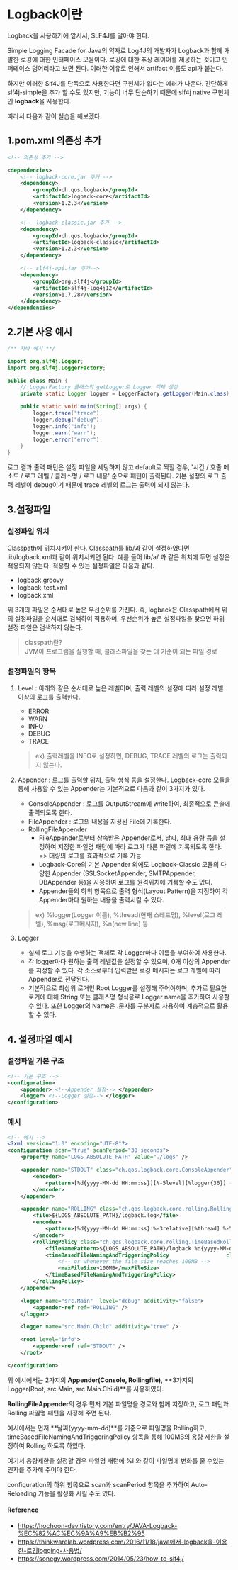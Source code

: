 # Logback이란

Logback을 사용하기에 앞서서, SLF4J를 알아야 한다.

Simple Logging Facade for Java의 약자로 Log4J의 개발자가 Logback과 함께 개발한 로깅에 대한 인터페이스 모음이다. 로깅에 대한 추상 레이어를 제공하는 것이고 인퍼테이스 덩어리라고 보면 된다. 이러한 이유로 인해서 artifact 이름도 api가 붙는다.

하지만 이러한 Slf4J를 단독으로 사용한다면 구현체가 없다는 에러가 나온다. 간단하게 slf4j-simple을 추가 할 수도 있지만, 기능이 너무 단순하기 때문에 slf4j native 구현체인 **logback**을 사용한다.

따라서 다음과 같이 실습을 해보겠다.

## 1.pom.xml 의존성 추가

```xml
<!-- 의존성 추가 -->

<dependencies>
    <!-- logback-core.jar 추가 -->
    <dependency>
        <groupId>ch.qos.logback</groupId>
        <artifactId>logback-core</artifactId>
        <version>1.2.3</version>
    </dependency>

    <!-- logback-classic.jar 추가 -->
    <dependency>
        <groupId>ch.qos.logback</groupId>
        <artifactId>logback-classic</artifactId>
        <version>1.2.3</version>
    </dependency>

    <!-- slf4j-api.jar 추가-->
    <dependency>
        <groupId>org.slf4j</groupId>
        <artifactId>slf4j-log4j12</artifactId>
        <version>1.7.28</version>
    </dependency>
</dependencies>
```

## 2.기본 사용 예시

```Java
/** 자바 예시 **/

import org.slf4j.Logger;
import org.slf4j.LoggerFactory;

public class Main {
    // LoggerFactory 클래스의 getLogger로 Logger 객체 생성
    private static Logger logger = LoggerFactory.getLogger(Main.class);

    public static void main(String[] args) {
        logger.trace("trace");
        logger.debug("debug");
        logger.info("info");
        logger.warn("warn");
        logger.error("error");
    }
}
```

로그 결과 출력 패턴은 설정 파일을 세팅하지 않고 default로 찍힐 경우, '시간 / 호출 메소드 / 로그 레벨 / 클래스명 / 로그 내용' 순으로 패턴이 출력된다. 기본 설정의 로그 출력 레벨이 debug이기 때문에 trace 레벨의 로그는 출력이 되지 않는다.

## 3.설정파일

### 설정파일 위치

Classpath에 위치시켜야 한다. Classpath를 lib/과 같이 설정하였다면 lib/logback.xml과 같이 위치시키면 된다. 예를 들어 lib/a/ 과 같은 위치에 두면 설정은 적용되지 않는다. 적용할 수 있는 설정파일은 다음과 같다.

- logback.groovy
- logback-test.xml
- logback.xml

위 3개의 파일은 순서대로 높은 우선순위를 가진다. 즉, logback은 Classpath에서 위의 설정파일을 순서대로 검색하여 적용하며, 우선순위가 높은 설정파일을 찾으면 하위 설정 파일은 검색하지 않는다.

> classpath란?  
> JVM이 프로그램을 실행할 때, 클래스파일을 찾는 데 기준이 되는 파일 경로

### 설정파일의 항목

1. Level : 아래와 같은 순서대로 높은 레벨이며, 출력 레벨의 설정에 따라 설정 레벨 이상의 로그를 출력한다.
    - ERROR
    - WARN
    - INFO
    - DEBUG
    - TRACE

    > ex) 출력레벨을 INFO로 설정하면, DEBUG, TRACE 레벨의 로그는 출력되지 않는다.

2. Appender : 로그를 출력할 위치, 출력 형식 등을 설정한다. Logback-core 모듈을 통해 사용할 수 있는 Appender는 기본적으로 다음과 같이 3가지가 있다.

    - ConsoleAppender : 로그를 OutputStream에 write하여, 최종적으로 콘솔에 출력되도록 한다.
    - FileAppender : 로그의 내용을 지정된 File에 기록한다.
    - RollingFileAppender
      - FileAppender로부터 상속받은 Appender로서, 날짜, 최대 용량 등을 설정하여 지정한 파일명 패턴에 따라 로그가 다른 파일에 기록되도록 한다. => 대량의 로그를 효과적으로 기록 가능
      - Logback-Core의 기본 Appender 외에도 Logback-Classic 모듈의 다양한 Appender (SSLSocketAppender, SMTPAppender, DBAppender 등)을 사용하여 로그를 원격위치에 기록할 수도 있다.
      - Appender들의 하위 항목으로 출력 형식(Layout Pattern)을 지정하여 각 Appender마다 원하는 내용을 출력시킬 수 있다.

    > ex) %logger(Logger 이름), %thread(현재 스레드명), %level(로그 레벨), %msg(로그메시지), %n(new line) 등

3. Logger
   - 실제 로그 기능을 수행하는 객체로 각 Logger마다 이름을 부여하여 사용한다.
   - 각 logger마다 원하는 출력 레벨값을 설정할 수 있으며, 0개 이상의 Appender를 지정할 수 있다. 각 소스로부터 입력받은 로깅 메시지는 로그 레벨에 따라 Appender로 전달된다.
   - 기본적으로 최상위 로거인 Root Logger를 설정해 주어야하며, 추가로 필요한 로거에 대해 String 또는 클래스명 형식응로 Logger name을 추가하여 사용할 수 있다. 또한 Logger의 Name은 .문자를 구분자로 사용하여 계층적으로 활용할 수 있다.

## 4. 설정파일 예시

### 설정파일 기본 구조

```xml
<!-- 기본 구조 -->
<configuration>
    <appender> <!--Appender 설정--> </appender>
    <logger> <!--Logger 설정--> </logger>
</configuration>
```

### 예시

```xml
<!-- 예시 -->
<?xml version="1.0" encoding="UTF-8"?>
<configuration scan="true" scanPeriod="30 seconds">
    <property name="LOGS_ABSOLUTE_PATH" value="./logs" />

    <appender name="STDOUT" class="ch.qos.logback.core.ConsoleAppender">
        <encoder>
            <pattern>[%d{yyyy-MM-dd HH:mm:ss}][%-5level][%logger{36}] - %msg%n</pattern>
        </encoder>
    </appender>

    <appender name="ROLLING" class="ch.qos.logback.core.rolling.RollingFileAppender">
        <file>${LOGS_ABSOLUTE_PATH}/logback.log</file>
        <encoder>
            <pattern>[%d{yyyy-MM-dd HH:mm:ss}:%-3relative][%thread] %-5level %logger{35} - %msg%n</pattern>
        </encoder>
        <rollingPolicy class="ch.qos.logback.core.rolling.TimeBasedRollingPolicy">
            <fileNamePattern>${LOGS_ABSOLUTE_PATH}/logback.%d{yyyy-MM-dd}.%i.log</fileNamePattern>
            <timeBasedFileNamingAndTriggeringPolicy                  class="ch.qos.logback.core.rolling.SizeAndTimeBasedFNATP">
                <!-- or whenever the file size reaches 100MB -->
                <maxFileSize>100MB</maxFileSize>
            </timeBasedFileNamingAndTriggeringPolicy>
        </rollingPolicy>
    </appender>

    <logger name="src.Main"  level="debug" additivity="false">
        <appender-ref ref="ROLLING" />
    </logger>

    <logger name="src.Main.Child" additivity="true" />

    <root level="info">
        <appender-ref ref="STDOUT" />
    </root>

</configuration>
```

위 예시에서는 2가지의 **Appender(Console, Rollingfile)**, **3가지의 Logger(Root, src.Main, src.Main.Child)**를 사용하였다.

**RollingFileAppender**의 경우 먼저 기본 파일명을 경로와 함께 지정하고, 로그 패턴과 Rolling 파일명 패턴을 지정해 주면 된다.

예시에서는 먼저 **날짜(yyyy-mm-dd)**를 기준으로 파일명을 Rolling하고, timeBasedFileNamingAndTriggeringPolicy 항목을 통해 100MB의 용량 제한을 설정하여 Rolling 하도록 하였다.

여기서 용량제한을 설정할 경우 파일명 패턴에 %i 와 같이 파일명에 변화를 줄 수있는 인자를 추가해 주어야 한다.

configuration의 하위 항목으로 scan과 scanPeriod 항목을 추가하여 Auto-Reloading 기능을 활성화 시킬 수도 있다.

#### Reference

- https://hochoon-dev.tistory.com/entry/JAVA-Logback-%EC%82%AC%EC%9A%A9%EB%B2%95
- https://thinkwarelab.wordpress.com/2016/11/18/java에서-logback을-이용한-로깅logging-사용법/
- https://sonegy.wordpress.com/2014/05/23/how-to-slf4j/